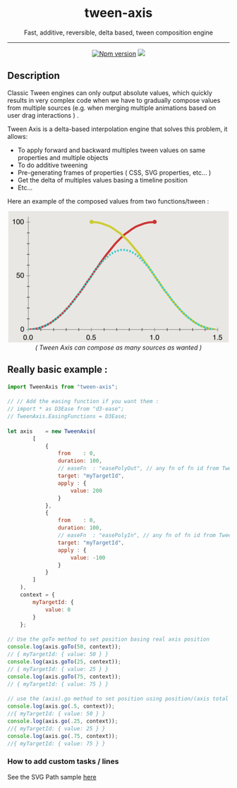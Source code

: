 <h1 align="center">tween-axis</h1>
<p align="center">Fast, additive, reversible, delta based, tween composition engine</p>

___

<p align="center">
<a href="https://www.npmjs.com/package/tween-axis">
<img src="https://img.shields.io/npm/v/tween-axis.svg" alt="Npm version" /></a>
<img src="https://img.shields.io/badge/contributions-welcome-brightgreen.svg?style=flat" />
</p>

## Description

Classic Tween engines can only output absolute values, which quickly results in very complex code when we have to
gradually compose values from multiple sources (e.g. when merging multiple animations based on user drag interactions )
.<br/>

Tween Axis is a delta-based interpolation engine that solves this problem, it allows:

- To apply forward and backward multiples tween values on same properties and multiple objects
- To do additive tweening
- Pre-generating frames of properties ( CSS, SVG properties, etc... )
- Get the delta of multiples values basing a timeline position
- Etc...

Here an example of the composed values from two functions/tween :
<p align="center">
<img src="doc/additiveChart.png" alt="Npm version" /><br/>
<i>( Tween Axis can compose as many sources as wanted )</i>
</p>

## Really basic example :

```jsx harmony
import TweenAxis from "tween-axis";

// // Add the easing function if you want them :
// import * as D3Ease from "d3-ease";
// TweenAxis.EasingFunctions = D3Ease;

let axis    = new TweenAxis(
	    [
		    {
			    from    : 0,
			    duration: 100,
			    // easeFn  : "easePolyOut", // any fn of fn id from TweenAxis.EasingFunctions ( https://github.com/d3/d3-ease format )
			    target: "myTargetId",
			    apply : {
				    value: 200
			    }
		    },
		    {
			    from    : 0,
			    duration: 100,
			    // easeFn  : "easePolyIn", // any fn of fn id from TweenAxis.EasingFunctions ( https://github.com/d3/d3-ease format )
			    target: "myTargetId",
			    apply : {
				    value: -100
			    }
		    }
	    ]
    ),
    context = {
	    myTargetId: {
		    value: 0
	    }
    };

// Use the goTo method to set position basing real axis position
console.log(axis.goTo(50, context));
// { myTargetId: { value: 50 } }
console.log(axis.goTo(25, context));
// { myTargetId: { value: 25 } }
console.log(axis.goTo(75, context));
// { myTargetId: { value: 75 } }

// use the (axis).go method to set position using position/(axis total duration) value
console.log(axis.go(.5, context));
//{ myTargetId: { value: 50 } }
console.log(axis.go(.25, context));
//{ myTargetId: { value: 25 } }
console.log(axis.go(.75, context));
//{ myTargetId: { value: 75 } }

```

### How to add custom tasks / lines

See the SVG Path sample [here](doc/customTasks/SVGPath.js) 
